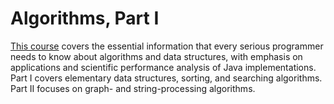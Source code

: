 Algorithms, Part I
==================
[This course](https://www.coursera.org/learn/algorithms-part1) covers the essential information that every serious 
programmer needs to know about algorithms and data structures, with emphasis on applications and scientific performance analysis of Java implementations. Part I covers elementary data structures, sorting, and searching algorithms. Part II focuses on 
graph- and string-processing algorithms.